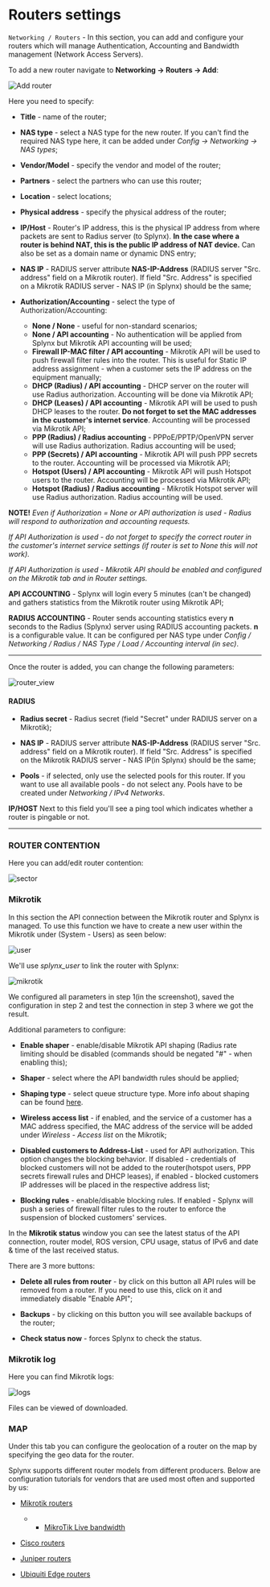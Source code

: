 Routers settings
==========

`Networking / Routers` - In this section, you can add and configure your routers which will manage Authentication, Accounting and Bandwidth management (Network Access Servers).

To add a new router navigate to **Networking -> Routers -> Add**:

![Add router](add_router.png)

Here you need to specify:

* **Title** - name of the router;

* **NAS type** - select a NAS type for the new router. If you can't find the required NAS type here, it can be added under *Config -> Networking -> NAS types*;

* **Vendor/Model** - specify the vendor and model of the router;

* **Partners** - select the partners who can use this router;

* **Location** - select locations;

* **Physical address** - specify the physical address of the router;

* **IP/Host** - Router's IP address, this is the physical IP address from where packets are sent to Radius server (to Splynx). **In the case where a router is behind NAT, this is the public IP address of NAT device.** Can also be set as a domain name or dynamic DNS entry;

* **NAS IP** - RADIUS server attribute **NAS-IP-Address** (RADIUS server "Src. address" field on a Mikrotik router). If field "Src. Address" is specified on a Mikrotik RADIUS server - NAS IP (in Splynx) should be the same;

* **Authorization/Accounting** - select the type of Authorization/Accounting:

  *  **None / None** - useful for non-standard scenarios;
  *   **None / API accounting** - No authentication will be applied from Splynx but Mikrotik API accounting will be used;
  *   **Firewall IP-MAC filter / API accounting** - Mikrotik API will be used to push firewall filter rules into the router. This is useful for Static IP address assignment - when a customer sets the IP address on the equipment manually;
  *   **DHCP (Radius) / API accounting** - DHCP server on the router will use Radius authorization. Accounting will be done via Mikrotik API;
  *   **DHCP (Leases) / API accounting** - Mikrotik API will be used to push DHCP leases to the router. **Do not forget to set the MAC addresses in the customer's internet service**. Accounting will be processed via Mikrotik API;
  *   **PPP (Radius) / Radius accounting** - PPPoE/PPTP/OpenVPN server will use Radius authorization. Radius accounting will be used;
  *   **PPP (Secrets) / API accounting** - Mikrotik API will push PPP secrets to the router. Accounting will be processed via Mikrotik API;
  *   **Hotspot (Users) / API accounting** - Mikrotik API will push Hotspot users to the router. Accounting will be processed via Mikrotik API;
  *   **Hotspot (Radius) / Radius accounting** - Mikrotik Hotspot server will use Radius authorization. Radius accounting will be used.


 **NOTE!**
 *Even if Authorization = None or API authorization is used - Radius will respond to authorization and accounting requests.*

*If API Authorization is used - do not forget to specify the correct router in the customer's internet service settings (if router is set to None this will not work).*

*If API Authorization is used - Mikrotik API should be enabled and configured on the _Mikrotik_ tab and in Router settings.*


**API ACCOUNTING** - Splynx will login every 5 minutes (can't be changed) and gathers statistics from the Mikrotik router using Mikrotik API;

**RADIUS ACCOUNTING** - Router sends accounting statistics every **n** seconds to the Radius (Splynx) server using RADIUS accounting packets. **n** is a configurable value. It can be configured per NAS type under *Config / Networking / Radius / NAS Type / Load / Accounting interval (in sec)*.

* * *
Once the router is added, you can change the following parameters:

![router_view](router_view.png)
#### RADIUS

* **Radius secret** - Radius secret (field "Secret" under RADIUS server on a Mikrotik);

* **NAS IP** - RADIUS server attribute **NAS-IP-Address** (RADIUS server "Src. address" field on a Mikrotik router). If field "Src. Address" is specified on the Mikrotik RADIUS server - NAS IP(in Splynx) should be the same;

* **Pools** - if selected, only use the selected pools for this router. If you want to use all available pools - do not select any. Pools have to be created under *Networking / IPv4 Networks*.

**IP/HOST** Next to this field you'll see a ping tool which indicates whether a router is pingable or not.

* * *
### ROUTER CONTENTION
Here you can add/edit router contention:

![sector](sector.png)

### Mikrotik

In this section the API connection between the Mikrotik router and Splynx is managed. To use this function we have to create a new user within the Mikrotik under (System - Users) as seen below:

![user](mikrotik_user.png)

We'll use *splynx_user* to link the router with Splynx:

![mikrotik](router_mikrotik.png)

We configured all parameters in step 1(in the screenshot), saved the configuration in step 2 and test the connection in step 3 where we got the result.

Additional parameters to configure:

* **Enable shaper** - enable/disable Mikrotik API shaping (Radius rate limiting should be disabled (commands should be negated "#" - when enabling this);

* **Shaper** - select where the API bandwidth rules should be applied;

* **Shaping type** - select queue structure type. More info about shaping can be found [here](networking/bandwidth_management/bandwidth_management.md).

* **Wireless access list** - if enabled, and the service of a customer has a MAC address specified, the MAC address of the service will be added under *Wireless - Access list* on the Mikrotik;

* **Disabled customers to Address-List** - used for API authorization. This option changes the blocking behavior. If disabled - credentials of blocked customers will not be added to the router(hotspot users, PPP secrets firewall rules and DHCP leases), if enabled - blocked customers IP addresses will be placed in the respective address list;

* **Blocking rules** - enable/disable blocking rules. If enabled - Splynx will push a series of firewall filter rules to the router to enforce the suspension of blocked customers' services.

In the **Mikrotik status** window you can see the latest status of the API connection, router model, ROS version, CPU usage, status of IPv6 and date & time of the last received status.

There are 3 more buttons:

* **Delete all rules from router** - by click on this button all API rules will be removed from a router. If you need to use this, click on it and immediately disable "Enable API";

* **Backups** - by clicking on this button you will see available backups of the router;

* **Check status now** - forces Splynx to check the status.

### Mikrotik log

Here you can find Mikrotik logs:

![logs](log.png)

Files can be viewed of downloaded.

### MAP

Under this tab you can configure the geolocation of a router on the map by specifying the geo data for the router.

Splynx supports different router models from different producers. Below are configuration tutorials for vendors that are used most often and supported by us:

* [Mikrotik routers](networking/routers_settings/mikrotik/mikrotik.md)
  * * [MikroTik Live bandwidth](networking/routers_settings/mikrotik_live_bandwidth/mikrotik_live_bandwidth.md)

* [Cisco routers](networking/routers_settings/mikrotik/mikrotik.md)

* [Juniper routers](networking/routers_settings/juniper/juniper.md)

* [Ubiquiti Edge routers](networking/routers_settings/ubiquiti/ubiquiti.md)
